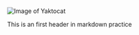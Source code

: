 # 

![Image of Yaktocat](https://octodex.github.com/images/yaktocat.png)












This is an first header in markdown practice
